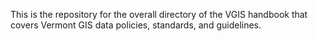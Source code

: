 This is the repository for the overall directory of the VGIS handbook that covers Vermont GIS data policies, standards, and guidelines.
